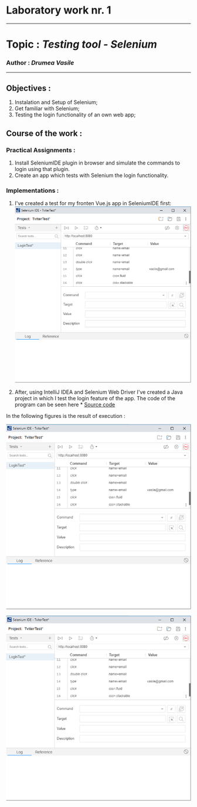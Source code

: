 # Laboratory work nr. 1
-----
# Topic : *Testing tool - Selenium*
### Author : *Drumea Vasile*
-----
## Objectives :
1. Instalation and Setup of Selenium;
2. Get familiar with Selenium;
3. Testing the login functionality of an own web app;

## Course of the work :
### Practical Assignments :
1. Install SeleniumIDE plugin in browser and simulate the commands to login using that plugin.
2. Create an app which tests with Selenium the login functionality. 

### Implementations :

1. I've created a test for my fronten Vue.js app in SeleniumIDE first:
![](img/Capture1.PNG)

2. After, using IntelliJ IDEA and Selenium Web Driver I've created a Java project in which I test the login feature of the app.
The code of the program can be seen here * [Source code](https://github.com/Wazea/SeleniumLabs/tree/master/SeleniumIntro/src)

In the following figures is the result of execution :

![](img/Capture1.PNG)

![](img/Capture1.PNG)

